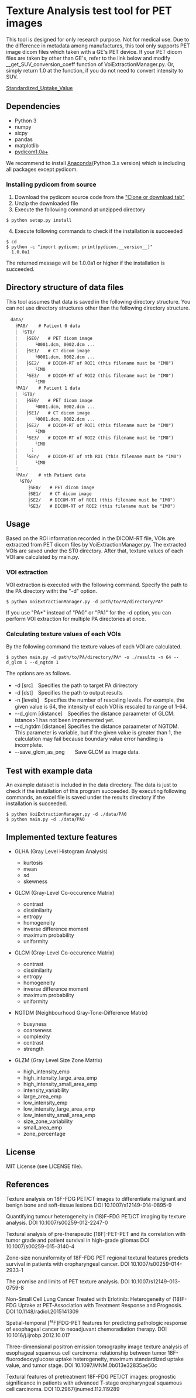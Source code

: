 # Texture Analysis test tool for PET images

This tool is designed for only research purpose. Not for medical use. 
Due to the difference in metadata among manufactures, this tool only supports PET image dicom files which taken with a GE's PET device.
If your PET dicom files are taken by other than GE's, refer to the link below and modify \_\_get\_SUV\_conversion\_coeff function of VoiExtractionManager.py.
Or, simply return 1.0 at the function, if you do not need to convert intensity to SUV.

[Standardized_Uptake_Value](http://qibawiki.rsna.org/index.php/Standardized_Uptake_Value_\(SUV\))


## Dependencies
* Python 3
* numpy
* sicpy 
* pandas 
* matplotlib 
* [pydicom1.0a+](https://github.com/pydicom/pydicom)

We recommend to install [Anaconda](https://www.continuum.io/downloads)(Python 3.x version) which is including all packages except pydicom.

### Installing pydicom from source
1. Download the pydicom source code from the ["Clone or download tab"](https://github.com/pydicom/pydicom)
2. Unzip the downloaded file
3. Execute the following command at unzipped  directory
```shell-session
$ python setup.py install
```
4. Execute following commands to check if the installation is succeeded
```shell-session
$ cd
$ python -c "import pydicom; print(pydicom.__version__)"
  1.0.0a1
```
The returned message will be 1.0.0a1 or higher if the installation is succeeded.

## Directory structure of data files
This tool assumes that data is saved in the following directory structure.
You can not use directory structures other than the following directory structure.

```
　data/
　　├PA0/    # Patient 0 data
　　│　└ST0/
　　│　　├SE0/　　# PET dicom image
　　│　　　　└0001.dcm, 0002.dcm ...
　　│　　├SE1/　　# CT dicom image
　　│　　　　└0001.dcm, 0002.dcm ...
　　│　　├SE2/　　# DICOM-RT of ROI1 (this filename must be "IM0")
　　│　　　　└IM0
　　│　　└SE3/　　# DICOM-RT of ROI2 (this filename must be "IM0")
　　│　　　　└IM0
　　└PA1/    # Patient 1 data
　　│　└ST0/
　　│　　├SE0/　　# PET dicom image
　　│　　　　└0001.dcm, 0002.dcm ...
　　│　　├SE1/　　# CT dicom image
　　│　　　　└0001.dcm, 0002.dcm ...
　　│　　├SE2/　　# DICOM-RT of ROI1 (this filename must be "IM0")
　　│　　　　└IM0
　　│　　└SE3/　　# DICOM-RT of ROI2 (this filename must be "IM0")
　　│　　　　└IM0
　　│　　　︙
　　│　　└SEn/　　# DICOM-RT of nth ROI (this filename must be "IM0")
　　│　　　　└IM0
　　︙
　　└PAn/    # nth Patient data
　　　└ST0/
　　　　　├SE0/　　# PET dicom image
　　　　　├SE1/　　# CT dicom image
　　　　　├SE2/　　# DICOM-RT of ROI1 (this filename must be "IM0")
　　　　　└SE3/　　# DICOM-RT of ROI2 (this filename must be "IM0")
```

## Usage
Based on the ROI information recorded in the DICOM-RT file, VOIs are extracted from PET dicom files by VoiExtractionManager.py. The extracted VOIs are saved under the ST0 directory. After that, texture values of each VOI are calculated by main.py.

### VOI extraction
VOI extraction is executed with the following command. Specify the path to the PA directory witht the "-d" option.
```shell-session
$ python VoiExtractionManager.py -d path/to/PA/directory/PA*
```
If you use "PA*" instead of "PA0" or "PA1" for the -d option, you can perform VOI extraction for multiple PA directories at once.

### Calculating texture values of each VOIs
By the following command the texture values of each VOI are calculated.
```shell-session
$ python main.py -d path/to/PA/directory/PA* -o ./results -n 64 --d_glcm 1 --d_ngtdm 1
```
The options are as follows.
* -d [src]　Specifies the path to target PA dirirectory
* -d [dst]　Specifies the path to output results
* -n [levels]　Specifies the number of rescaling levels. For example, the given value is 64, the intensity of each VOI is rescaled to range of 1-64. 
* --d_glcm [distance]　Specifies the distance paraameter of GLCM. istance>1 has not been impremented yet. 
* --d_ngtdm [distance] Specifies the distance paraameter of NGTDM. This parameter is variable, but if the given value is greater than 1, the calculation may fail because boundary value error handling is incomplete.
* --save_glcm_as_png　　Save GLCM as image data.


## Test with example data
An example dataset is included in the data directory.
The data is just to check if the installation of this program succeeded.
By executing following commands, an excel file is saved under the results directory if the installation is succeeded.
```shell-session
$ python VoiExtractionManager.py -d ./data/PA0
$ python main.py -d ./data/PA0
```

## Implemented texture features
* GLHA (Gray Level Histogram Analysis)			
    * kurtosis
    * mean
    * sd
    * skewness
    
* GLCM (Gray-Level Co-occurence Matrix)
    * contrast	
    * dissimilarity
    * entropy
    * homogeneity
    * inverse difference moment
    * maximum probability
    * uniformity
    
* GLCM (Gray-Level Co-occurence Matrix)
    * contrast	
    * dissimilarity
    * entropy
    * homogeneity
    * inverse difference moment
    * maximum probability
    * uniformity
    
* NGTDM (Neighbourhood Gray-Tone-Difference Matrix)
    * busyness	
    * coarseness	
    * complexity	
    * contrast	
    * strength
    
* GLZM (Gray Level Size Zone Matrix)
    * high_intensity_emp
    * high_intensity_large_area_emp
    * high_intensity_small_area_emp
    * intensity_variability	
    * large_area_emp
    * low_intensity_emp
    * low_intensity_large_area_emp
    * low_intensity_small_area_emp
    * size_zone_variability	
    * small_area_emp
    * zone_percentage
    

## License
MIT License (see LICENSE file).


## References
Texture analysis on 18F-FDG PET/CT images to differentiate malignant and benign bone and soft-tissue lesions
DOI 10.1007/s12149-014-0895-9

Quantifying tumour heterogeneity in (18)F-FDG PET/CT imaging by texture analysis.
DOI 10.1007/s00259-012-2247-0

Textural analysis of pre-therapeutic \[18F\]-FET-PET and its correlation with tumor grade and patient survival in high-grade gliomas
DOI 10.1007/s00259-015-3140-4

Zone-size nonuniformity of 18F-FDG PET regional textural features predicts survival in patients with oropharyngeal cancer.
DOI 10.1007/s00259-014-2933-1

The promise and limits of PET texture analysis.
DOI 10.1007/s12149-013-0759-8

Non-Small Cell Lung Cancer Treated with Erlotinib: Heterogeneity of (18)F-FDG Uptake at PET-Association with Treatment Response and Prognosis.
DOI 10.1148/radiol.2015141309

Spatial-temporal \[¹⁸F\]FDG-PET features for predicting pathologic response of esophageal cancer to neoadjuvant chemoradiation therapy.
DOI 10.1016/j.ijrobp.2012.10.017

Three-dimensional positron emission tomography image texture analysis of esophageal squamous cell carcinoma: relationship between tumor 18F-fluorodeoxyglucose uptake heterogeneity, maximum standardized uptake value, and tumor stage.
DOI 10.1097/MNM.0b013e32835ae50c

Textural features of pretreatment 18F-FDG PET/CT images: prognostic significance in patients with advanced T-stage oropharyngeal squamous cell carcinoma.
DOI 10.2967/jnumed.112.119289
